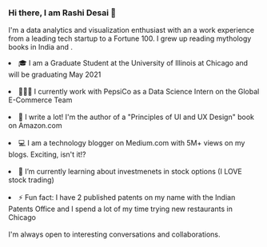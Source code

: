### Hi there, I am Rashi Desai 👋

I'm a data analytics and visualization enthusiast with an a work experience from a leading tech startup to a Fortune 100. I grew up reading mythology books in India and .

<li> 🎓 I am a Graduate Student at the University of Illinois at Chicago and will be graduating May 2021</li> <br>
<li> 👩🏻‍💻 I currently work with PepsiCo as a Data Science Intern on the Global E-Commerce Team </li><br>
<li> 📝 I write a lot! I'm the author of a "Principles of UI and UX Design" book on Amazon.com </li><br>
<li> 💻 I am a technology blogger on Medium.com with 5M+ views on my blogs. Exciting, isn't it!? </li><br>
<li> 🌱 I’m currently learning about investmenets in stock options (I LOVE stock trading) </li><br>
<li> ⚡ Fun fact: I have 2 published patents on my name with the Indian Patents Office and I spend a lot of my time trying new restaurants in Chicago </li><br>
I'm always open to interesting conversations and collaborations. <br>

<!--
**rashidesai24/rashidesai24** is a ✨ _special_ ✨ repository because its `README.md` (this file) appears on your GitHub profile.


